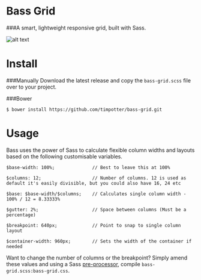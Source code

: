 Bass Grid
=========

###A smart, lightweight responsive grid, built with Sass.

![alt text](http://littlethunder.co/dev/bass-grid/assets/bass-preview.jpg "Bass Grid")

Install
=======

###Manually
Download the latest release and copy the ```bass-grid.scss``` file over to your project.

###Bower

```$ bower install https://github.com/timpotter/bass-grid.git```

Usage
=====

Bass uses the power of Sass to calculate flexible column widths and layouts based on the following customisable variables. 

```
$base-width: 100%; 				// Best to leave this at 100%

$columns: 12; 					// Number of columns. 12 is used as default it's easily divisible, but you could also have 16, 24 etc

$base: $base-width/$columns; 	// Calculates single column width - 100% / 12 = 8.33333%

$gutter: 2%; 					// Space between columns (Must be a percentage)

$breakpoint: 640px; 			// Point to snap to single column layout

$container-width: 960px; 		// Sets the width of the container if needed

```
Want to change the number of columns or the breakpoint? Simply amend these values and using a Sass [pre-processor](http://sass-lang.com/install), compile `bass-grid.scss:bass-grid.css`.

